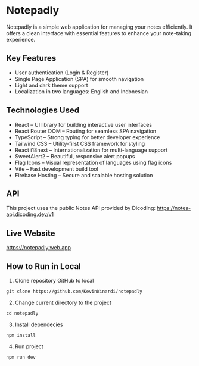 # Notepadly

Notepadly is a simple web application for managing your notes efficiently. It offers a clean interface with essential features to enhance your note-taking experience.

## Key Features
- User authentication (Login & Register)
- Single Page Application (SPA) for smooth navigation
- Light and dark theme support
- Localization in two languages: English and Indonesian

## Technologies Used
- React – UI library for building interactive user interfaces
- React Router DOM – Routing for seamless SPA navigation
- TypeScript – Strong typing for better developer experience
- Tailwind CSS – Utility-first CSS framework for styling
- React i18next – Internationalization for multi-language support
- SweetAlert2 – Beautiful, responsive alert popups
- Flag Icons – Visual representation of languages using flag icons
- Vite – Fast development build tool
- Firebase Hosting – Secure and scalable hosting solution

## API
This project uses the public Notes API provided by Dicoding: https://notes-api.dicoding.dev/v1

## Live Website
https://notepadly.web.app

## How to Run in Local
1. Clone repository GitHub to local
```
git clone https://github.com/KevinWinardi/notepadly
```
2. Change current directory to the project
```
cd notepadly
```
3. Install dependecies
```
npm install
```
4. Run project
```
npm run dev
```